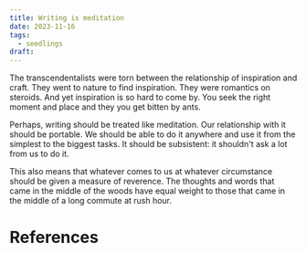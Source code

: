 ```yaml
---
title: Writing is meditation
date: 2023-11-16
tags:
  - seedlings
draft:
---
```

The transcendentalists were torn between the relationship of inspiration and craft. They went to nature to find inspiration. They were romantics on steroids. And yet inspiration is so hard to come by. You seek the right moment and place and they you get bitten by ants.

Perhaps, writing should be treated like meditation. Our relationship with it should be portable. We should be able to do it anywhere and use it from the simplest to the biggest tasks. It should be subsistent: it shouldn't ask a lot from us to do it.

This also means that whatever comes to us at whatever circumstance should be given a measure of reverence. The thoughts and words that came in the middle of the woods have equal weight to those that came in the middle of a long commute at rush hour.

# References